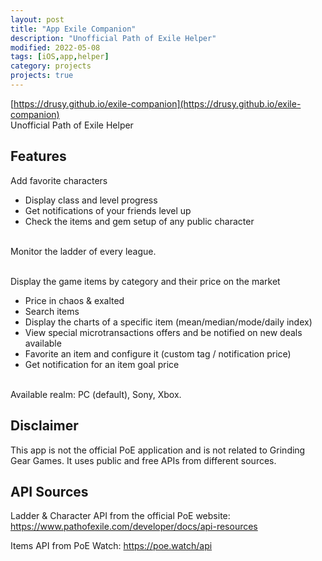 ```yaml
---
layout: post
title: "App Exile Companion"
description: "Unofficial Path of Exile Helper"
modified: 2022-05-08
tags: [iOS,app,helper]
category: projects
projects: true
---
```


[https://drusy.github.io/exile-companion](https://drusy.github.io/exile-companion)  
Unofficial Path of Exile Helper
    
## Features

Add favorite characters
- Display class and level progress
- Get notifications of your friends level up
- Check the items and gem setup of any public character

<br />Monitor the ladder of every league.<br /><br />

Display the game items by category and their price on the market
- Price in chaos & exalted
- Search items
- Display the charts of a specific item (mean/median/mode/daily index)
- View special microtransactions offers and be notified on new deals available
- Favorite an item and configure it (custom tag / notification price)
- Get notification for an item goal price  

<br />Available realm: PC (default), Sony, Xbox.

## Disclaimer

This app is not the official PoE application and is not related to Grinding Gear Games. It uses public and free APIs from different sources.

## API Sources

Ladder & Character API from the official PoE website: https://www.pathofexile.com/developer/docs/api-resources

Items API from PoE Watch: https://poe.watch/api